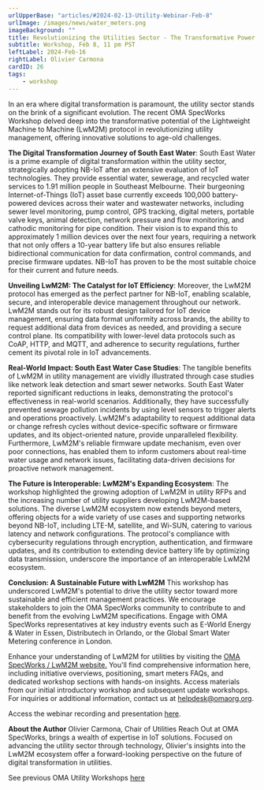 ```yaml
---
urlUpperBase: "articles/#2024-02-13-Utility-Webinar-Feb-8"
urlImage: /images/news/water_meters.png
imageBackground: ""
title: Revolutionizing the Utilities Sector - The Transformative Power of LwM2M
subtitle: Workshop, Feb 8, 11 pm PST
leftLabel: 2024-Feb-16
rightLabel: Olivier Carmona
cardID: 26
tags: 
    - workshop
---
```


In an era where digital transformation is paramount, the utility sector stands on the brink of a significant evolution. The recent OMA SpecWorks Workshop delved deep into the transformative potential of the Lightweight Machine to Machine (LwM2M) protocol in revolutionizing utility management, offering innovative solutions to age-old challenges.

<!--more-->

**The Digital Transformation Journey of South East Water**:
South East Water is a prime example of digital transformation within the utility sector, strategically adopting NB-IoT after an extensive evaluation of IoT technologies. They provide essential water, sewerage, and recycled water services to 1.91 million people in Southeast Melbourne. Their burgeoning Internet-of-Things (IoT) asset base currently exceeds 100,000 battery-powered devices across their water and wastewater networks, including sewer level monitoring, pump control, GPS tracking, digital meters, portable valve keys, animal detection, network pressure and flow monitoring, and cathodic monitoring for pipe condition. Their vision is to expand this to approximately 1 million devices over the next four years, requiring a network that not only offers a 10-year battery life but also ensures reliable bidirectional communication for data confirmation, control commands, and precise firmware updates. NB-IoT has proven to be the most suitable choice for their current and future needs.

**Unveiling LwM2M: The Catalyst for IoT Efficiency**:
Moreover, the LwM2M protocol has emerged as the perfect partner for NB-IoT, enabling scalable, secure, and interoperable device management throughout our network. LwM2M stands out for its robust design tailored for IoT device management, ensuring data format uniformity across brands, the ability to request additional data from devices as needed, and providing a secure control plane. Its compatibility with lower-level data protocols such as CoAP, HTTP, and MQTT, and adherence to security regulations, further cement its pivotal role in IoT advancements.

**Real-World Impact: South East Water Case Studies**:
The tangible benefits of LwM2M in utility management are vividly illustrated through case studies like network leak detection and smart sewer networks. South East Water reported significant reductions in leaks, demonstrating the protocol's effectiveness in real-world scenarios. Additionally, they have successfully prevented sewage pollution incidents by using level sensors to trigger alerts and operations proactively. LwM2M's adaptability to request additional data or change refresh cycles without device-specific software or firmware updates, and its object-oriented nature, provide unparalleled flexibility. Furthermore, LwM2M's reliable firmware update mechanism, even over poor connections, has enabled them to inform customers about real-time water usage and network issues, facilitating data-driven decisions for proactive network management.

**The Future is Interoperable: LwM2M's Expanding Ecosystem**:
The workshop highlighted the growing adoption of LwM2M in utility RFPs and the increasing number of utility suppliers developing LwM2M-based solutions. The diverse LwM2M ecosystem now extends beyond meters, offering objects for a wide variety of use cases and supporting networks beyond NB-IoT, including LTE-M, satellite, and Wi-SUN, catering to various latency and network configurations. The protocol's compliance with cybersecurity regulations through encryption, authentication, and firmware updates, and its contribution to extending device battery life by optimizing data transmission, underscore the importance of an interoperable LwM2M ecosystem.

**Conclusion: A Sustainable Future with LwM2M**
This workshop has underscored LwM2M's potential to drive the utility sector toward more sustainable and efficient management practices. We encourage stakeholders to join the OMA SpecWorks community to contribute to and benefit from the evolving LwM2M specifications. Engage with OMA SpecWorks representatives at key industry events such as E-World Energy & Water in Essen, Distributech in Orlando, or the Global Smart Water Metering conference in London.

Enhance your understanding of LwM2M for utilities by visiting the <a href="https://lwm2m.openmobilealliance.org/" target="_blank">OMA SpecWorks / LwM2M website.</a> You'll find comprehensive information here, including initiative overviews, positioning, smart meters FAQs, and dedicated workshop sections with hands-on insights. Access materials from our initial introductory workshop and subsequent update workshops. For inquiries or additional information, contact us at <a href="helpdesk@omaorg.org">helpdesk@omaorg.org.</a>

Access the webinar recording and presentation <a href="https://21247113.hs-sites.com/revolutionizing-utilities-with-lwm2m-ecosystem-workshop-accesss-recording" target="_blank">here</a>.

**About the Author**
Olivier Carmona, Chair of Utilities Reach Out at OMA SpecWorks, brings a wealth of expertise in IoT solutions. Focused on advancing the utility sector through technology, Olivier's insights into the LwM2M ecosystem offer a forward-looking perspective on the future of digital transformation in utilities.

See previous OMA Utility Workshops <a href="https://guidelines.openmobilealliance.org/workshop" target="_blank">here</a>


